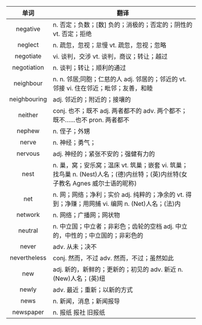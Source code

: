 |单词|翻译  |
|:--:|--| 
|	negative  		|		n. 否定；负数；[数] 负的；消极的；否定的；阴性的 vt. 否定；拒绝	|		
|	neglect  		|		n. 疏忽，忽视；怠慢 vt. 疏忽，忽视；忽略	|		
|	negotiate  		|		vi. 谈判，交涉 vt. 谈判，商议；转让；越过	|		
|	negotiation  		|		n. 谈判；转让；顺利的通过	|		
|	neighbour  		|		n. n. 邻居;同胞；仁慈的人 adj. 邻居的；邻近的 vt. 邻接 vi. 住在邻近；毗邻；友善，和睦	|		
|	neighbouring  		|		adj. 邻近的；附近的；接壤的	|		
|	neither  		|		conj. 也不；既不 adj. 两者都不的 adv. 两个都不；既不……也不 pron. 两者都不	|		
|	nephew  		|		n. 侄子；外甥	|		
|	nerve  		|		n. 神经；勇气；	|		
|	nervous  		|		adj. 神经的；紧张不安的；强健有力的	|		
|	nest  		|		n. 巢，窝；安乐窝；温床 vt. 筑巢；嵌套 vi. 筑巢；找鸟巢 n. (Nest)人名；(德)内丝特；(英)内丝特(女子教名 Agnes 威尔士语的昵称)	|		
|	net  		|		n. 网；网络；净利；实价 adj. 纯粹的；净余的 vt. 得到；净赚；用网捕 vi. 编网 n. (Net)人名；(法)内	|		
|	network  		|		n. 网络；广播网；网状物	|		
|	neutral  		|		n. 中立国；中立者；非彩色；齿轮的空档 adj. 中立的，中性的；中立国的；非彩色的	|		
|	never  		|		adv. 从未；决不	|		
|	nevertheless  		|		conj. 然而，不过 adv. 然而，不过；虽然如此	|		
|	new  		|		adj. 新的，新鲜的；更新的；初见的 adv. 新近 n. (New)人名；(英)纽	|		
|	newly  		|		adv. 最近；重新；以新的方式	|		
|	news  		|		n. 新闻，消息；新闻报导	|		
|	newspaper  		|		n. 报纸 报社 旧报纸	|		
